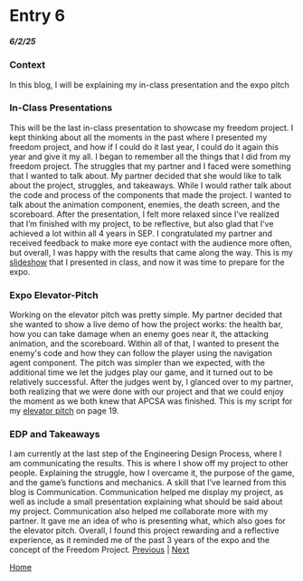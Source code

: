 # Entry 6
##### 6/2/25

### Context
In this blog, I will be explaining my in-class presentation and the expo pitch

### In-Class Presentations
This will be the last in-class presentation to showcase my freedom project. I kept thinking about all the moments in the past where I presented my freedom project, and how if I could do it last year, I could do it again this year and give it my all. I began to remember all the things that I did from my freedom project. The struggles that my partner and I faced were something that I wanted to talk about. My partner decided that she would like to talk about the project, struggles, and takeaways. While I would rather talk about the code and process of the components that made the project. I wanted to talk about the animation component, enemies, the death screen, and the scoreboard. After the presentation, I felt more relaxed since I’ve realized that I’m finished with my project, to be reflective, but also glad that I’ve achieved a lot within all 4 years in SEP. I congratulated my partner and received feedback to make more eye contact with the audience more often, but overall, I was happy with the results that came along the way. This is my [slideshow](https://docs.google.com/presentation/d/1jl_BJqS9FOQr_QXS4s4OSuVKG_-N49fPfOmiAvXQs3U/edit?slide=id.p#slide=id.p) that I presented in class, and now it was time to prepare for the expo. 

### Expo Elevator-Pitch
Working on the elevator pitch was pretty simple. My partner decided that she wanted to show a live demo of how the project works: the health bar, how you can take damage when an enemy goes near it, the attacking animation, and the scoreboard. Within all of that, I wanted to present the enemy's code and how they can follow the player using the navigation agent component. The pitch was simpler than we expected, with the additional time we let the judges play our game, and it turned out to be relatively successful. After the judges went by, I glanced over to my partner, both realizing that we were done with our project and that we could enjoy the moment as we both knew that APCSA was finished. This is my script for my [elevator pitch](https://docs.google.com/document/d/1LQom_CwkakjxmgKW1A9g7RAu16lBKunOFo120D12BEw/edit?tab=t.0) on page 19.

### EDP and Takeaways
I am currently at the last step of the Engineering Design Process, where I am communicating the results. This is where I show off my project to other people. Explaining the struggle, how I overcame it, the purpose of the game, and the game’s functions and mechanics. A skill that I’ve learned from this blog is Communication. Communication helped me display my project, as well as include a small presentation explaining what should be said about my project. Communication also helped me collaborate more with my partner. It gave me an idea of who is presenting what, which also goes for the elevator pitch. Overall, I found this project rewarding and a reflective experience, as it reminded me of the past 3 years of the expo and the concept of the Freedom Project.
[Previous](entry05.md) | [Next](entry07.md)

[Home](../README.md)


